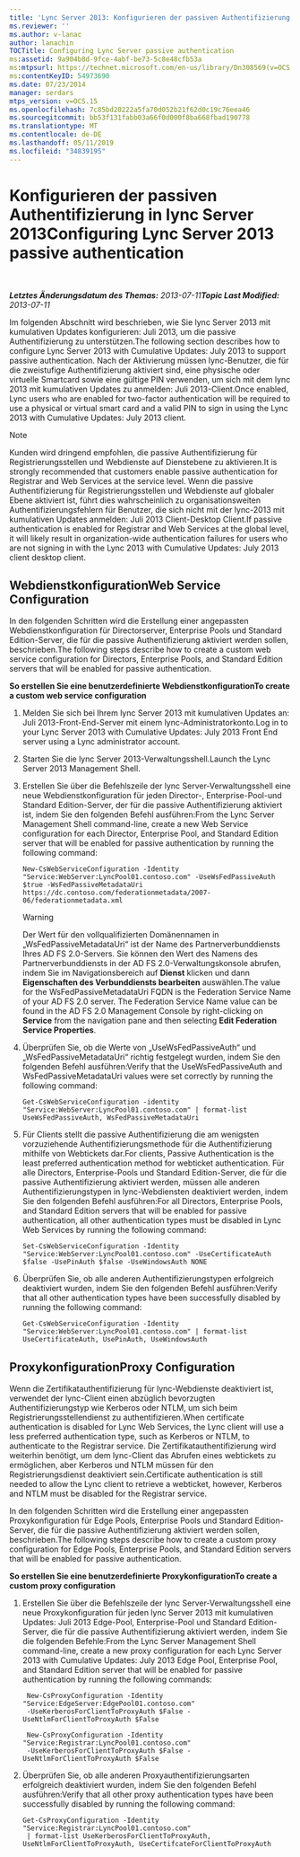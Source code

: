 ```yaml
---
title: 'Lync Server 2013: Konfigurieren der passiven Authentifizierung'
ms.reviewer: ''
ms.author: v-lanac
author: lanachin
TOCTitle: Configuring Lync Server passive authentication
ms:assetid: 9a904b8d-9fce-4abf-be73-5c8e48cfb53a
ms:mtpsurl: https://technet.microsoft.com/en-us/library/Dn308569(v=OCS.15)
ms:contentKeyID: 54973690
ms.date: 07/23/2014
manager: serdars
mtps_version: v=OCS.15
ms.openlocfilehash: 7c85bd20222a5fa70d052b21f62d0c19c76eea46
ms.sourcegitcommit: bb53f131fabb03a66f0d000f8ba668fbad190778
ms.translationtype: MT
ms.contentlocale: de-DE
ms.lasthandoff: 05/11/2019
ms.locfileid: "34839195"
---
```

<div data-xmlns="http://www.w3.org/1999/xhtml">

<div class="topic" data-xmlns="http://www.w3.org/1999/xhtml" data-msxsl="urn:schemas-microsoft-com:xslt" data-cs="http://msdn.microsoft.com/en-us/">

<div data-asp="http://msdn2.microsoft.com/asp">

# <a name="configuring-lync-server-2013-passive-authentication"></a><span data-ttu-id="d6e20-102">Konfigurieren der passiven Authentifizierung in lync Server 2013</span><span class="sxs-lookup"><span data-stu-id="d6e20-102">Configuring Lync Server 2013 passive authentication</span></span>

</div>

<div id="mainSection">

<div id="mainBody">

<span> </span>

<span data-ttu-id="d6e20-103">_**Letztes Änderungsdatum des Themas:** 2013-07-11_</span><span class="sxs-lookup"><span data-stu-id="d6e20-103">_**Topic Last Modified:** 2013-07-11_</span></span>

<span data-ttu-id="d6e20-104">Im folgenden Abschnitt wird beschrieben, wie Sie lync Server 2013 mit kumulativen Updates konfigurieren: Juli 2013, um die passive Authentifizierung zu unterstützen.</span><span class="sxs-lookup"><span data-stu-id="d6e20-104">The following section describes how to configure Lync Server 2013 with Cumulative Updates: July 2013 to support passive authentication.</span></span> <span data-ttu-id="d6e20-105">Nach der Aktivierung müssen lync-Benutzer, die für die zweistufige Authentifizierung aktiviert sind, eine physische oder virtuelle Smartcard sowie eine gültige PIN verwenden, um sich mit dem lync 2013 mit kumulativen Updates zu anmelden: Juli 2013-Client.</span><span class="sxs-lookup"><span data-stu-id="d6e20-105">Once enabled, Lync users who are enabled for two-factor authentication will be required to use a physical or virtual smart card and a valid PIN to sign in using the Lync 2013 with Cumulative Updates: July 2013 client.</span></span>

<div class="">


> [!NOTE]  
> <span data-ttu-id="d6e20-106">Kunden wird dringend empfohlen, die passive Authentifizierung für Registrierungsstellen und Webdienste auf Dienstebene zu aktivieren.</span><span class="sxs-lookup"><span data-stu-id="d6e20-106">It is strongly recommended that customers enable passive authentication for Registrar and Web Services at the service level.</span></span> <span data-ttu-id="d6e20-107">Wenn die passive Authentifizierung für Registrierungsstellen und Webdienste auf globaler Ebene aktiviert ist, führt dies wahrscheinlich zu organisationsweiten Authentifizierungsfehlern für Benutzer, die sich nicht mit der lync-2013 mit kumulativen Updates anmelden: Juli 2013 Client-Desktop Client.</span><span class="sxs-lookup"><span data-stu-id="d6e20-107">If passive authentication is enabled for Registrar and Web Services at the global level, it will likely result in organization-wide authentication failures for users who are not signing in with the Lync 2013 with Cumulative Updates: July 2013 client desktop client.</span></span>



</div>

<div>

## <a name="web-service-configuration"></a><span data-ttu-id="d6e20-108">Webdienstkonfiguration</span><span class="sxs-lookup"><span data-stu-id="d6e20-108">Web Service Configuration</span></span>

<span data-ttu-id="d6e20-109">In den folgenden Schritten wird die Erstellung einer angepassten Webdienstkonfiguration für Directorserver, Enterprise Pools und Standard Edition-Server, die für die passive Authentifizierung aktiviert werden sollen, beschrieben.</span><span class="sxs-lookup"><span data-stu-id="d6e20-109">The following steps describe how to create a custom web service configuration for Directors, Enterprise Pools, and Standard Edition servers that will be enabled for passive authentication.</span></span>

<span data-ttu-id="d6e20-110">**So erstellen Sie eine benutzerdefinierte Webdienstkonfiguration**</span><span class="sxs-lookup"><span data-stu-id="d6e20-110">**To create a custom web service configuration**</span></span>

1.  <span data-ttu-id="d6e20-111">Melden Sie sich bei Ihrem lync Server 2013 mit kumulativen Updates an: Juli 2013-Front-End-Server mit einem lync-Administratorkonto.</span><span class="sxs-lookup"><span data-stu-id="d6e20-111">Log in to your Lync Server 2013 with Cumulative Updates: July 2013 Front End server using a Lync administrator account.</span></span>

2.  <span data-ttu-id="d6e20-112">Starten Sie die lync Server 2013-Verwaltungsshell.</span><span class="sxs-lookup"><span data-stu-id="d6e20-112">Launch the Lync Server 2013 Management Shell.</span></span>

3.  <span data-ttu-id="d6e20-113">Erstellen Sie über die Befehlszeile der lync Server-Verwaltungsshell eine neue Webdienstkonfiguration für jeden Director-, Enterprise-Pool-und Standard Edition-Server, der für die passive Authentifizierung aktiviert ist, indem Sie den folgenden Befehl ausführen:</span><span class="sxs-lookup"><span data-stu-id="d6e20-113">From the Lync Server Management Shell command-line, create a new Web Service configuration for each Director, Enterprise Pool, and Standard Edition server that will be enabled for passive authentication by running the following command:</span></span>
    
        New-CsWebServiceConfiguration -Identity "Service:WebServer:LyncPool01.contoso.com" -UseWsFedPassiveAuth $true -WsFedPassiveMetadataUri https://dc.contoso.com/federationmetadata/2007-06/federationmetadata.xml
    
    <div class="">
    

    > [!WARNING]  
    > <span data-ttu-id="d6e20-p103">Der Wert für den vollqualifizierten Domänennamen in „WsFedPassiveMetadataUri“ ist der Name des Partnerverbunddiensts Ihres AD FS 2.0-Servers. Sie können den Wert des Namens des Partnerverbunddiensts in der AD FS 2.0-Verwaltungskonsole abrufen, indem Sie im Navigationsbereich auf <STRONG>Dienst</STRONG> klicken und dann <STRONG>Eigenschaften des Verbunddiensts bearbeiten</STRONG> auswählen.</span><span class="sxs-lookup"><span data-stu-id="d6e20-p103">The value for the WsFedPassiveMetadataUri FQDN is the Federation Service Name of your AD FS 2.0 server. The Federation Service Name value can be found in the AD FS 2.0 Management Console by right-clicking on <STRONG>Service</STRONG> from the navigation pane and then selecting <STRONG>Edit Federation Service Properties</STRONG>.</span></span>

    
    </div>

4.  <span data-ttu-id="d6e20-116">Überprüfen Sie, ob die Werte von „UseWsFedPassiveAuth“ und „WsFedPassiveMetadataUri“ richtig festgelegt wurden, indem Sie den folgenden Befehl ausführen:</span><span class="sxs-lookup"><span data-stu-id="d6e20-116">Verify that the UseWsFedPassiveAuth and WsFedPassiveMetadataUri values were set correctly by running the following command:</span></span>
    
        Get-CsWebServiceConfiguration -identity "Service:WebServer:LyncPool01.contoso.com" | format-list UseWsFedPassiveAuth, WsFedPassiveMetadataUri

5.  <span data-ttu-id="d6e20-117">Für Clients stellt die passive Authentifizierung die am wenigsten vorzuziehende Authentifizierungsmethode für die Authentifizierung mithilfe von Webtickets dar.</span><span class="sxs-lookup"><span data-stu-id="d6e20-117">For clients, Passive Authentication is the least preferred authentication method for webticket authentication.</span></span> <span data-ttu-id="d6e20-118">Für alle Directors, Enterprise-Pools und Standard Edition-Server, die für die passive Authentifizierung aktiviert werden, müssen alle anderen Authentifizierungstypen in lync-Webdiensten deaktiviert werden, indem Sie den folgenden Befehl ausführen:</span><span class="sxs-lookup"><span data-stu-id="d6e20-118">For all Directors, Enterprise Pools, and Standard Edition servers that will be enabled for passive authentication, all other authentication types must be disabled in Lync Web Services by running the following command:</span></span>
    
        Set-CsWebServiceConfiguration -Identity "Service:WebServer:LyncPool01.contoso.com" -UseCertificateAuth $false -UsePinAuth $false -UseWindowsAuth NONE

6.  <span data-ttu-id="d6e20-119">Überprüfen Sie, ob alle anderen Authentifizierungstypen erfolgreich deaktiviert wurden, indem Sie den folgenden Befehl ausführen:</span><span class="sxs-lookup"><span data-stu-id="d6e20-119">Verify that all other authentication types have been successfully disabled by running the following command:</span></span>
    
        Get-CsWebServiceConfiguration -Identity "Service:WebServer:LyncPool01.contoso.com" | format-list UseCertificateAuth, UsePinAuth, UseWindowsAuth

</div>

<div>

## <a name="proxy-configuration"></a><span data-ttu-id="d6e20-120">Proxykonfiguration</span><span class="sxs-lookup"><span data-stu-id="d6e20-120">Proxy Configuration</span></span>

<span data-ttu-id="d6e20-121">Wenn die Zertifikatauthentifizierung für lync-Webdienste deaktiviert ist, verwendet der lync-Client einen abzüglich bevorzugten Authentifizierungstyp wie Kerberos oder NTLM, um sich beim Registrierungsstellendienst zu authentifizieren.</span><span class="sxs-lookup"><span data-stu-id="d6e20-121">When certificate authentication is disabled for Lync Web Services, the Lync client will use a less preferred authentication type, such as Kerberos or NTLM, to authenticate to the Registrar service.</span></span> <span data-ttu-id="d6e20-122">Die Zertifikatauthentifizierung wird weiterhin benötigt, um dem lync-Client das Abrufen eines webtickets zu ermöglichen, aber Kerberos und NTLM müssen für den Registrierungsdienst deaktiviert sein.</span><span class="sxs-lookup"><span data-stu-id="d6e20-122">Certificate authentication is still needed to allow the Lync client to retrieve a webticket, however, Kerberos and NTLM must be disabled for the Registrar service.</span></span>

<span data-ttu-id="d6e20-123">In den folgenden Schritten wird die Erstellung einer angepassten Proxykonfiguration für Edge Pools, Enterprise Pools und Standard Edition-Server, die für die passive Authentifizierung aktiviert werden sollen, beschrieben.</span><span class="sxs-lookup"><span data-stu-id="d6e20-123">The following steps describe how to create a custom proxy configuration for Edge Pools, Enterprise Pools, and Standard Edition servers that will be enabled for passive authentication.</span></span>

<span data-ttu-id="d6e20-124">**So erstellen Sie eine benutzerdefinierte Proxykonfiguration**</span><span class="sxs-lookup"><span data-stu-id="d6e20-124">**To create a custom proxy configuration**</span></span>

1.  <span data-ttu-id="d6e20-125">Erstellen Sie über die Befehlszeile der lync Server-Verwaltungsshell eine neue Proxykonfiguration für jeden lync Server 2013 mit kumulativen Updates: Juli 2013 Edge-Pool, Enterprise-Pool und Standard Edition-Server, die für die passive Authentifizierung aktiviert werden, indem Sie die folgenden Befehle:</span><span class="sxs-lookup"><span data-stu-id="d6e20-125">From the Lync Server Management Shell command-line, create a new proxy configuration for each Lync Server 2013 with Cumulative Updates: July 2013 Edge Pool, Enterprise Pool, and Standard Edition server that will be enabled for passive authentication by running the following commands:</span></span>
    
       ```
        New-CsProxyConfiguration -Identity "Service:EdgeServer:EdgePool01.contoso.com" 
        -UseKerberosForClientToProxyAuth $False -UseNtlmForClientToProxyAuth $False
       ```
    
       ```
        New-CsProxyConfiguration -Identity "Service:Registrar:LyncPool01.contoso.com" 
        -UseKerberosForClientToProxyAuth $False -UseNtlmForClientToProxyAuth $False
       ```

2.  <span data-ttu-id="d6e20-126">Überprüfen Sie, ob alle anderen Proxyauthentifizierungsarten erfolgreich deaktiviert wurden, indem Sie den folgenden Befehl ausführen:</span><span class="sxs-lookup"><span data-stu-id="d6e20-126">Verify that all other proxy authentication types have been successfully disabled by running the following command:</span></span>
    
        Get-CsProxyConfiguration -Identity "Service:Registrar:LyncPool01.contoso.com"
         | format-list UseKerberosForClientToProxyAuth, UseNtlmForClientToProxyAuth, UseCertifcateForClientToProxyAuth

</div>

</div>

<span> </span>

</div>

</div>

</div>


